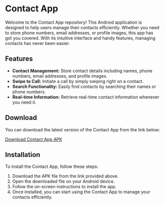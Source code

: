 # Contact App

Welcome to the Contact App repository! This Android application is designed to help users manage their contacts efficiently. Whether you need to store phone numbers, email addresses, or profile images, this app has got you covered. With its intuitive interface and handy features, managing contacts has never been easier.

## Features

- **Contact Management:** Store contact details including names, phone numbers, email addresses, and profile images.
- **Swipe to Call:** Initiate a call by simply swiping right on a contact.
- **Search Functionality:** Easily find contacts by searching their names or phone numbers.
- **Real-time Information:** Retrieve real-time contact information whenever you need it.

## Download

You can download the latest version of the Contact App from the link below:

[Download Contact App APK](#) 

## Installation

To install the Contact App, follow these steps:

1. Download the APK file from the link provided above.
2. Open the downloaded file on your Android device.
3. Follow the on-screen instructions to install the app.
4. Once installed, you can start using the Contact App to manage your contacts efficiently.

